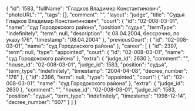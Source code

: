 {
    "id": 1583,
    "fullName": "Гладков Владимир Константинович",
    "photoURL": "",
    "tags": [],
    "comment": "",
    "layout": "judge",
    "title": "Судья Гладков Владимир Константинович",
    "court": {
        "id": "02-008-03-01",
        "name": "суд Городокского района",
        "position": "судья",
        "termType": "indefinitely",
        "term": null,
        "description": "c 08.04.2004, бессрочно, по указу 176",
        "timestamp": "08.04.2004"
    },
    "previousCourt": {
        "id": "02-008-03-01",
        "name": "суд Городокского района"
    },
    "career": [
        {
            "id": 2397,
            "term": null,
            "type": "appointed",
            "court": {
                "id": "02-008-03-01",
                "name": "суд Городокского района"
            },
            "extra": {
                "judge_id": 2630
            },
            "comment": "",
            "house_id": "02-008-03-01",
            "judge_id": 1583,
            "position": "судья",
            "term_type": "indefinitely",
            "timestamp": "2004-04-08",
            "decree_number": "176"
        },
        {
            "id": 2396,
            "term": null,
            "type": "appointed",
            "court": {
                "id": "02-008-03-01",
                "name": "суд Городокского района"
            },
            "extra": {
                "judge_id": 2630
            },
            "comment": "",
            "house_id": "02-008-03-01",
            "judge_id": 1583,
            "position": "судья",
            "term_type": "indefinitely",
            "timestamp": "1998-12-14",
            "decree_number": "607"
        }
    ]
}